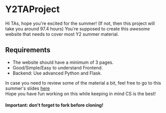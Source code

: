 # Y2TAProject

Hi TAs, hope you're excited for the summer! (If not, then this project will take you around 97.4 hours)
You're supposed to create this <i>awesome</i> website that needs to cover most Y2 summer material.
<br>
<h2> Requirements </h2>
<ul>
<li>The website should have a minimum of 3 pages.</li>
<li>Good/Simple/Easy to understand Frontend.</li>
<li>Backend: Use advanced Python and Flask.</li>
</ul>

In case you need to review some of the material a bit, feel free to go to this summer's slides <a href="tinyurl.com/Y2Material">here</a><br> 
Hope you have fun working on this while keeping in mind CS is the best!

<h4>Important: don't forget to fork before cloning!</h4>